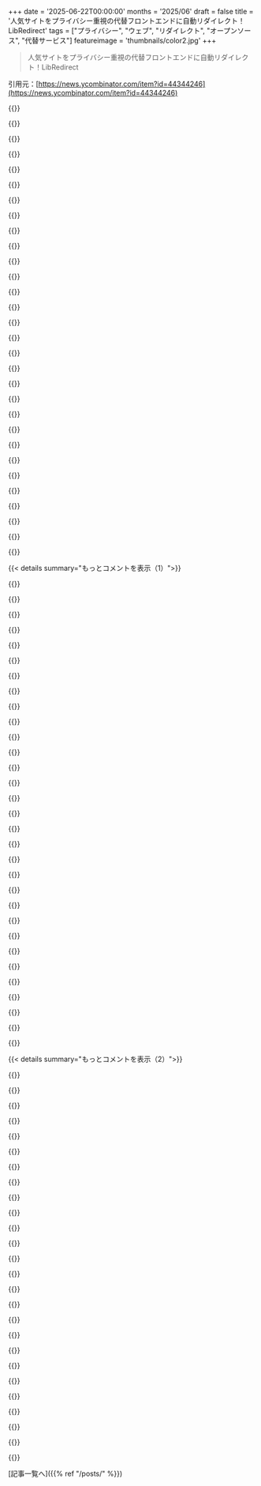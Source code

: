 +++
date = '2025-06-22T00:00:00'
months = '2025/06'
draft = false
title = '人気サイトをプライバシー重視の代替フロントエンドに自動リダイレクト！LibRedirect'
tags = ["プライバシー", "ウェブ", "リダイレクト", "オープンソース", "代替サービス"]
featureimage = 'thumbnails/color2.jpg'
+++

> 人気サイトをプライバシー重視の代替フロントエンドに自動リダイレクト！LibRedirect

引用元：[https://news.ycombinator.com/item?id=44344246](https://news.ycombinator.com/item?id=44344246)




{{<matomeQuote body="LibRedirectは全体的には動くけど、代替インスタンスがすぐダメになっちゃうのが問題だね。昔は親切でリダイレクトだけ提供してるハブがあったけど、今はブロックされたりレート制限されたりで使えるのが少ないんだ。大手サイトやサービス側も対抗してるから、それは当然のことだね。<br>Privacy Redirectがおそらく最初にこのアイデアを出した拡張機能だけど、悪意のある奴らが危険なサイトにリダイレクトする悪用もあったらしいよ。" userName="pndy" createdAt="2025/06/22 09:29:59" color="#ff5c5c">}}




{{<matomeQuote body="これ関連する話だと思うからシェアするね。プライバシーに焦点を当てた代替フロントエンドの「awesome」リストを書いたんだ。しばらく更新してないけど、まだ有効だと思うよ。<br>[1]: https://sr.ht/~jamesponddotco/awesome-privacy-front-ends/" userName="jamesponddotco" createdAt="2025/06/22 14:06:42" color="#ff33a1">}}




{{<matomeQuote body="Instagramって、実際は動かないんだよね？代替フロントエンドは全部ダウンしてるみたいだし、ローカルでやってもダメみたいだけど。" userName="krick" createdAt="2025/06/22 14:58:16" color="">}}




{{<matomeQuote body="そうだね、その通りだよ。今動いてる代替フロントエンドは無いんだ。自分でホストできるオープンソースのやつはね。オープンソースじゃないなら、検索で適当に見つかるのはまだあるみたいだけど。" userName="jamesponddotco" createdAt="2025/06/22 22:47:19" color="#785bff">}}




{{<matomeQuote body="gallery-dlはまだ動くけど、Webフロントエンドは無いんだよね。" userName="pabs3" createdAt="2025/06/23 03:01:14" color="">}}




{{<matomeQuote body="一言だけね - Imginn" userName="plastic_bag" createdAt="2025/06/22 15:31:08" color="">}}




{{<matomeQuote body="imginnは今のところ動いてるよ。" userName="ruined" createdAt="2025/06/23 04:06:29" color="">}}




{{<matomeQuote body="OS全体でカスタムリダイレクトを設定できるAndroidアプリを見つけたんだよ、URLCheckってやつ。<br>https://github.com/TrianguloY/URLCheck<br>設定はちょっと手間だけど、結構楽しんでるんだ。代替フロントエンドだけじゃなくて、URLの余計な部分を消したり、危ないサイトかチェックしたり、特定のリンクをアプリで開いたりとかもできるんだよ。" userName="wonger_" createdAt="2025/06/22 14:01:23" color="#38d3d3">}}




{{<matomeQuote body="いいね！まさにこれ探してたんだ。結局見つけたのはLinkahestってAndroidアプリだけどね。<br>https://codeberg.org/hermeticvm/linkahest<br>先週から使ってるけど、シンプルで使いやすいよ。主な悩みはYTとかRedditとかXのアプリを使ってて、リンク共有した人が広告ブロッカー切ったりログインしないと見れないのが嫌だったんだよね。" userName="jasonvorhe" createdAt="2025/06/23 13:30:34" color="#38d3d3">}}




{{<matomeQuote body="このアプリを見つけたときはすごく嬉しかったよ、とっても便利なんだ。リダイレクトだけじゃなくて、リンクからトラッキング要素を消したり、短縮URLを展開したり、特定のドメインを開くときにどのアプリを使うか覚えたりとかもできるんだ。Androidの糞みたいな共有メニューのせいで、こういうアプリはAndroidにはほぼ必須だね。" userName="TheLongLife" createdAt="2025/06/22 17:59:12" color="#ff5733">}}




{{<matomeQuote body="Redirector[1]を使えば、自分でリダイレクトを設定するのが簡単だよ。俺はそっちの方が好きだな。<br>[1] https://addons.mozilla.org/en-US/firefox/addon/redirector/" userName="mikae1" createdAt="2025/06/22 14:41:38" color="#45d325">}}




{{<matomeQuote body="ウェブ拡張機能は不必要なセキュリティリスクだよ。ユーザースクリプトで十分うまくいくさ。編集：以前の俺の試みはこちら→ https://news.ycombinator.com/item?id=35229211<br>実際、ルールとドメインのソースを密結合にして拡張可能にしてたんだけど、失くしちまったんだ。Edgeが俺の全ユーザースクリプトを忘れちまったからね:(" userName="bmacho" createdAt="2025/06/22 09:08:37" color="">}}




{{<matomeQuote body="ユーザースクリプトはものすごく広い権限を持ってるんだぜ。例えば、YouTube.comにスコープされたユーザースクリプトは、Google Payに保存されてるどんなカードからでも支払いができちゃう可能性があるんだ。それに、ほとんどのユーザースクリプトは長すぎて、普通のユーザーには10k行のミニファイされたwebpackedライブラリの中に紛れ込んだ悪意のある数行なんて見分けられないよ。" userName="londons_explore" createdAt="2025/06/22 09:14:54" color="#38d3d3">}}




{{<matomeQuote body="メリットと”リスク”の比較もしなきゃね。例えば、FreeTubeにSponsorBlockを使ってプライバシー保護と広告ブロックをするとしても、結局YouTubeの視聴履歴の100%をCloudflareに、SponsorBlock（”sponsor.ajay.io”）に送ってることになる。Pipedインスタンスだとさらにひどくて、Googleの追跡を逃れても、見ず知らずの人にデータを渡してるようなものだ。もし心配なら、ゆるい法域でNordVPNとuBlock Originを入れた2番目のChromeセッションをログアウトした状態で使ってYouTubeを見ればいい。簡単だし、監査済みで法廷命令がない限りログを保存しないと合理的に確認できるプラットフォームのメリットを享受できる。見ず知らずの人よりよっぽどマシさ。" userName="rvnx" createdAt="2025/06/22 09:26:45" color="#ff5733">}}




{{<matomeQuote body="〉もし心配なら、ゆるい法域でNordVPNとuBlock Originを入れた2番目のChromeセッションをログアウトした状態で使ってYouTubeを見ればいい。<br>もし実際にこれをやったら、1週間か2週間でYouTubeがログインしないと動画を見れなくなることに気づくはずだよ。" userName="hashiyakshmi" createdAt="2025/06/22 11:57:34" color="">}}




{{<matomeQuote body="違うVPNサーバーにホッピングするのが、そのためのちょっと不便な回避策だと分かったよ。" userName="Devorlon" createdAt="2025/06/22 13:34:05" color="">}}




{{<matomeQuote body="SponsorBlockは動画IDをサーバーに送らないよ。<br>https://github.com/ajayyy/SponsorBlockServer/issues/25" userName="heavensteeth" createdAt="2025/06/22 12:06:09" color="#38d3d3">}}




{{<matomeQuote body="（*もはや、ではない。ざっと見た感じ2020年末からね。親コメントはその時点では間違ってなかったかもしれないけど、情報が古かっただけだね）" userName="lucb1e" createdAt="2025/06/22 15:07:12" color="">}}




{{<matomeQuote body="ひどいアドバイスだな。YouTubeはお前を正確にフィンガープリントするだろうし、NordVPN/tesonet/oxylabもお前に関するデータを手に入れるだろうさ。" userName="lvass" createdAt="2025/06/22 12:12:05" color="">}}




{{<matomeQuote body="推奨されてる”プライバシー”インスタンスよりずっと良いね。NordVPNはYouTubeにお前が接続したことしか見ないし、お前が見てるページや動画は見えない。YouTubeから見ても、数百万ユーザーがいる人気VPNからのリクエストにしか見えないんだ。<br>”プライバシー”インスタンスを使うと、そういう”プライバシー”サイトとCloudflareが、お前が見てる動画を正確に知ることになるぞ。" userName="rvnx" createdAt="2025/06/22 12:19:32" color="">}}




{{<matomeQuote body="誰に推奨されてるって？俺は単にお前のアドバイスが全体的にひどくて、今のフィンガープリンティングがいかに簡単で強力かを全く考慮してないって言ってるんだ。Googleから見たら、ChromeでVPN使っても、VPN使ってるって情報が増えるだけで違いはない。つまり、データポイントを一つ増やしてるだけだ。それに、一般ユーザーがお前のアドバイスに従ってNordVPNアプリをインストールする可能性も高いが、あれはセキュリティ悪夢だぞ。あの会社が住宅用プロキシを売ってるのを覚えてるか？あとIIRC、YouTubeの代替フロントエンドは他人のエンドポイントに依存しない傾向があるぞ。" userName="lvass" createdAt="2025/06/22 12:45:41" color="#38d3d3">}}




{{<matomeQuote body="＼u003e 心配なら、NordVPNでChromeセッションをもう一つ実行すれば良い<br>まるでYouTubeにいるみたいだな。<br>NordVPNだって批判されてないわけじゃないぞ。https://en.wikipedia.org/wiki/NordVPN#Criticism" userName="latexr" createdAt="2025/06/22 09:43:33" color="">}}




{{<matomeQuote body="＼u003e もっと悪い、 essentially escaping Google’s tracking just to give our data to random strangers<br>俺は中央集権的な追跡企業にデータを渡すより、単体ではほぼ無意味な情報を知らない人に渡す方がずっとマシだね。<br>結局、大量のデータを取得してクライアント側でフィルタリングする以外に、どんな情報に興味があるかを明かす方法はない。それは、これらの代替フロントエンドでも望めば可能なオプションだ。" userName="lucb1e" createdAt="2025/06/22 15:03:57" color="">}}




{{<matomeQuote body="広告を二度と見ないで済むなら、視聴履歴を誰かにやっても全然構わないね。" userName="HK-NC" createdAt="2025/06/22 10:42:46" color="">}}




{{<matomeQuote body="＼u003e And most user scripts are so long a typical user won’t be able to spot a couple of malicious lines amongst 10k lines of minified webpacked libraries.<br>その通りだ！だから代わりに3行くらいのスクリプトを使うべきだよ。そっちなら<br>- 検証可能<br>- 中国＼/ロシアに勝手に更新されない<br>- 自分で書いた<br>からな。" userName="bmacho" createdAt="2025/06/22 09:21:17" color="">}}




{{<matomeQuote body="俺が中国やロシアを挙げたのは、より大きなグループ、つまりお前らを傷つける可能性がある人たちの例としてだ。これは提喩（シネクドキー）の一種だぞ。＼n以前は、今年、ロシアや中国を”敵”の同義語として使うと排外的だと批判されるんじゃないかって考えたんだけど、今回はやめた。＼n[0] : https://en.wikipedia.org/wiki/Synecdoche#Part_referring_to_w...＼n[1] : https://en.wikipedia.org/wiki/Pars_pro_toto" userName="bmacho" createdAt="2025/06/22 13:45:52" color="">}}




{{<matomeQuote body="権威主義的な政府への批判や不信は、レイシズムじゃないんだよ。" userName="Muromec" createdAt="2025/06/22 13:33:58" color="">}}




{{<matomeQuote body="拡張機能はいっぱいサービスに対応してるのに、君のスクリプトは一つだけじゃん。<br>みんな自分でやり方調べてスクリプトで再現しろってこと？それより拡張機能のコード読んで自分のコピー使う方がマシじゃない？" userName="eviks" createdAt="2025/06/22 10:16:48" color="">}}




{{<matomeQuote body="全部対応してなくても問題ないと思うな。むしろユーザースクリプトは自分で追加できるのが利点じゃん。<br>リンクしたスクリプトは確かに一つだけだけど、いっぱいサイトとかルールに対応するのはちょっと複雑になるんだよね。先にできるって示すべきだったかな。" userName="bmacho" createdAt="2025/06/22 10:40:45" color="">}}




{{<matomeQuote body="自分で全部ルール書くメリットって何？<br>＞ちょっと複雑になる<br>って控えめすぎでしょw" userName="eviks" createdAt="2025/06/22 10:56:56" color="">}}




{{< details summary="もっとコメントを表示（1）">}}

{{<matomeQuote body="＞自分で全部ルール書くメリットって何？<br>全部書くのそんな難しくないよ。URL渡せば大体OK。<br>メリットは不要なリダイレクトがないこと。<br>変な人がインスタンス見てるだろうから自分でチェックしなくていいかもね。<br>俺は今リダイレクト0だけど、必要ならユーザースクリプト使うな。拡張機能は絶対入れない。" userName="bmacho" createdAt="2025/06/22 11:10:24" color="">}}




{{<matomeQuote body="＞ほとんどの場合sliceでいける<br>でもURL見つける必要はあるし、sliceじゃ無理な場合もあるでしょ。<br>＞今は0<br>だよね。実際の使い方無視したら全部簡単になっちゃうよ。" userName="eviks" createdAt="2025/06/22 11:19:11" color="">}}




{{<matomeQuote body="私はRedirectorを使うのが好きだな。<br>今のところ結構うまくやってくれてるよ。<br>https://einaregilsson.com/redirector/" userName="Akronymus" createdAt="2025/06/22 13:40:50" color="#38d3d3">}}




{{<matomeQuote body="全然現実的じゃないね。<br>それより拡張機能の権限ロックダウンするか、別のブラウザプロファイル使うか、もっといいのはQubesOSで使い捨てブラウザVM使うことだよ。" userName="udev4096" createdAt="2025/06/22 17:59:48" color="#ff33a1">}}




{{<matomeQuote body="ユーザースクリプトってページ読み込み前に動くの？<br>俺の知る限り無理だから、ブラウザは二回リクエスト送ることになるけど。" userName="hexagonwin" createdAt="2025/06/22 18:39:14" color="">}}




{{<matomeQuote body="自動アップデート切れば、ユーザースクリプトと同じで使い勝手悪くなるだけじゃん。" userName="1oooqooq" createdAt="2025/06/22 10:59:58" color="">}}




{{<matomeQuote body="プライバシーもいいけど（インスタンスホストの善意に頼ってるからちょっと怪しいけど）、俺にとっての最大のメリットは、しょぼいノートPCがテキスト読むだけなのに限界まで行かないことかな。<br>Redditなんてマシな方で、マジでいつから画面に文字出すのがこんなに重くなったんだ？" userName="b00ty4breakfast" createdAt="2025/06/22 16:54:55" color="#ff5c5c">}}




{{<matomeQuote body="JavaScriptを使わない、あるいは減らしてる代替フロントエンドがあるってのが面白いね。JSってプライバシー侵害とかユーザーを嫌がらせるためだけに必要だったんじゃないの？" userName="userbinator" createdAt="2025/06/22 22:25:30" color="">}}




{{<matomeQuote body="多くのメインストリームのウェブサイトで使われてるJavaScriptの大部分は、データ収集と広告のためだと思うよ。" userName="b00ty4breakfast" createdAt="2025/06/23 01:26:33" color="">}}




{{<matomeQuote body="old reddit試したことある？" userName="hexagonwin" createdAt="2025/06/22 18:37:51" color="">}}




{{<matomeQuote body="「プライバシーフレンドリー」なフロントエンドがさ、GoogleとかTwitterのログなしには得られないデータを追跡してないって誰が言えるの？俺は追跡してると思うけどね。" userName="romaaeterna" createdAt="2025/06/22 13:48:13" color="#ff5c5c">}}




{{<matomeQuote body="いや、何も。知人がプライバシー重視って言ってるサードパーティ製フロントエンド作ってて、非公開でユーザーデータ（本名とか）見てるんだよ。サービス改善だけのためだと思うし、めちゃくちゃ役立ってるけど、透明性必要だって説得できなくて。ソースコード読めば分かるらしいけどね。" userName="germanier" createdAt="2025/06/22 15:49:06" color="#45d325">}}




{{<matomeQuote body="誰も追跡してないなんてどうやって証明すんの？そうやって何だって信じられるじゃん。神がいないことも証明できないけど、プライバシー重視のフロントエンド作った身としては、誠実な意図を期待したいね。ログイン情報要求したり追跡Cookie設定したりしてるの見つけたら、そりゃ警戒すべきだよ。必要ないデータ聞いてくるサイトと同じね。例えばCookieウォール全部そう。いい意図なら他の理由でデータ使えるはずで、同意なんか聞かないはずだからさ。" userName="lucb1e" createdAt="2025/06/22 14:55:11" color="#ff5733">}}




{{<matomeQuote body="これらは実質的に全部プロキシだから、ある程度は信用しないといけないんだよね。でも、大企業が運営してるんじゃない限り、そんなに気にしないだろうし、たぶん通過するデータ全部集めて分析するリソースすら持ってないと思うよ。" userName="userbinator" createdAt="2025/06/22 22:29:34" color="">}}




{{<matomeQuote body="使いたくないなら使うなよ。気に入らないもの全部に文句言うのやめろって。それにプライバシーって白黒はっきりするものじゃないし、誰もそんなバカなこと言ってない。お前が汚い金儲けのウェブで育ったからって、みんながお前を騙そうとしてると思うなよ。マジでプライバシー大事にしてて、何も見返りなしで非中央集権的で余計なことしないウェブを応援してる人もいるんだから。それに、プライベートなフロントエンドのほとんどはマジで速いし、一瞬で開くから時間も節約できるんだぞ。" userName="udev4096" createdAt="2025/06/22 18:06:01" color="">}}




{{<matomeQuote body="そうだな、どれかがハニーポット（おとり）である可能性は十分にあると思うよ。" userName="Funes-" createdAt="2025/06/22 14:40:03" color="">}}




{{<matomeQuote body="これはただアドウェアとかフィッシングを普通のことにしてしまうだけだよ。こういうフロントエンドって広告出したり、個人情報聞いてきたりする可能性あるから。信頼できるサイトからこんな別のサイトにリダイレクトするのはすごく危険で、悪い奴らに悪用されるチャンスを与えちゃうんだ。この拡張機能自体が乗っ取られたり買われたりして、持ってるヤバい権限がお前に使われる可能性すら考えてないだろ。" userName="charcircuit" createdAt="2025/06/22 17:32:50" color="#ff5733">}}




{{<matomeQuote body="うん、でも代替フロントエンドは認証機能ないことが多いんだよね。<br>元のサイトのトラッキングってすごい量だし、自分でコントロールするインスタンスでプロキシするのが、トラッキング対策にはすごくいいと思うよ。" userName="poly2it" createdAt="2025/06/23 00:44:40" color="#ff33a1">}}




{{<matomeQuote body="<br>自分でコントロールするインスタンスって言われても、ほとんどの人はやらないでしょ。<br>どこにリダイレクトされるか保証がないサイトを使うことになるじゃん。<br>ドメインが切れたり、ハッカーがフロントエンドをフィッシングページにすり替えたりとかさ。" userName="charcircuit" createdAt="2025/06/23 01:11:44" color="#38d3d3">}}




{{<matomeQuote body="これらのフロントエンドが広告出しても、広告出す労力に見合うくらいユーザー集めるのは難しいと思うな。" userName="b00ty4breakfast" createdAt="2025/06/23 01:34:42" color="">}}




{{<matomeQuote body="YouTubeの代替拡張機能って、俺のIPと紐づかないで動画取れるの？GoogleアカウントBANされたり検索レート制限されたりするの嫌なんだよな。今は大丈夫だけど、将来そうなりそうで自宅からはツール使わないようにしてるし、vpsもYouTubeにブロックされてるっぽいんだよね。" userName="hsbauauvhabzb" createdAt="2025/06/22 10:31:33" color="#45d325">}}




{{<matomeQuote body="VPNはYouTubeにブロックされてないよ。<br>Tor BrowserでYouTube見るのもね。" userName="v5v3" createdAt="2025/06/22 11:33:04" color="">}}




{{<matomeQuote body="家で動的IPなら、homelabで動かしてTailscale経由でどこからでもアクセスしたら？YouTubeがホームユーザーのIPブロック丸ごとブロックするなんてまずないと思うよ。" userName="pimeys" createdAt="2025/06/22 10:50:25" color="#785bff">}}




{{<matomeQuote body="それは、俺のGoogle検索のトラフィックとかフィンガープリントがyt-dlpと同じところから来るって問題を解決しないんだよな。" userName="hsbauauvhabzb" createdAt="2025/06/22 11:30:01" color="#45d325">}}




{{<matomeQuote body="ざっと見た感じ、フォーク元の主要な問題、つまり自由にリダイレクト先を設定できないって点が直ってないみたいだね。俺は彼らがリダイレクトするサービスの一部で自分のインスタンス動かしてるから、そっちを指せるようにしたいんだ。" userName="snvzz" createdAt="2025/06/23 05:15:29" color="#ff33a1">}}




{{<matomeQuote body="広告嫌いとか、ツイートや短い動画見るだけなのに10MBもjs読みたくないって問題にはこれはマジで最高。pipedとかnitterにリダイレクトされるのは納得。<br>でも、もっといいのは自分でホストするか、少なくとも評判いいインスタンスをローテーションしてくれること。<br>今は目的の半分って感じかな。誰がインスタンス運営してるかなんて頻繁にチェックしないし。<br>本気で使うなら、リダイレクト先が常に動いててクリーンで速いってのが前提だけど、遅いのや突然落ちるの、ログ取ってるのもあるだろうし、リスト自体にも使えないのが多いんだよ。" userName="b0a04gl" createdAt="2025/06/22 13:38:07" color="#45d325">}}




{{<matomeQuote body="YouTubeの代替っていつも遅くてダメなんだよね。なんでだろ？一番いいのはyt-dlpでダウンロードして、後でmpvで見る方法だよ。" userName="fiatjaf" createdAt="2025/06/23 01:33:58" color="">}}




{{<matomeQuote body="俺はその逆の機能が欲しいな。変な代替フロントエンドじゃなくて、オリジナルのサイトにリダイレクトしてくれる拡張機能。オリジナルのほうが使いやすいし、ログインしてコメントもできるしね。" userName="4ad" createdAt="2025/06/22 10:54:36" color="">}}




{{<matomeQuote body="結局さ、代替フロントエンドのほとんどに、オリジナルのサイトへのリンクが表示されてるんじゃないの？" userName="fmbb" createdAt="2025/06/22 11:01:13" color="">}}




{{<matomeQuote body="つまりさ…リポジトリの’clone’ボタン押して、twitter.com -＞ nitter.netってマッピングをnitter.net -＞ twitter.comに逆にすりゃいいの？" userName="lucb1e" createdAt="2025/06/22 15:12:29" color="">}}

{{</details>}}




{{< details summary="もっとコメントを表示（2）">}}

{{<matomeQuote body="こういう代替サービスを全部コンテナ化してホストしとけば、必要な時に簡単に使えるね。またClaudeにお願いするタスクが増えたよ…" userName="pstuart" createdAt="2025/06/22 17:34:16" color="">}}




{{<matomeQuote body="何か良いYouTubeの代替（セルフホストも含む）知ってる？いくつか試したけど、いつもダウンしてる時間の方が長い気がするんだよね。" userName="scosman" createdAt="2025/06/22 14:27:09" color="#ff5733">}}




{{<matomeQuote body="https://grayjay.app/ ってのはどうかな？ローカルで動くアプリだよ。どれくらいプライバシーに優しいかはわかんないけど、情報収集は少ないって言ってるね。" userName="tgv" createdAt="2025/06/22 15:30:09" color="#ff33a1">}}




{{<matomeQuote body="Peertubeって見たことある？<br>https://joinpeertube.org/en_US" userName="az09mugen" createdAt="2025/06/22 14:31:27" color="#ff5c5c">}}




{{<matomeQuote body="見たよ。でも、これも動いたり動かなかったりするタイプみたいだった。この5年くらい色々試してるんだけど、残念ながらどれもイマイチなんだよね。" userName="stinos" createdAt="2025/06/22 14:36:51" color="">}}




{{<matomeQuote body="Farsideっていう拡張機能があるんだって。スターも847個だってさ：https://github.com/benbusby/farside<br>古いFarside.linkも使われてるよ：https://sr.ht/~benbusby/farside/<br>https://farside.link/<br>これ（LibRedirect）を使う理由って何なの？" userName="bdhcuidbebe" createdAt="2025/06/22 09:14:08" color="">}}




{{<matomeQuote body="このコメントはもうちょっと言い方があるだろうけど、FarsideにはLibRedirectにない大事な機能があるんだよ。それは、アクセスできるかどうかに応じてインスタンスを自動で選んでくれること。インスタンスはしょっちゅう使えなくなったり新しいのが増えたりするから、ユーザーが手動で選ばなくていいってのは強力な機能だね。とにかく、教えてくれてありがとう！" userName="imiric" createdAt="2025/06/22 10:46:09" color="#785bff">}}




{{<matomeQuote body="Farsideを使うと、最初のリダイレクトがFarsideを通るから、向こうにどんな動画見てるとか、どんなツイート見てるとか知られちゃう可能性があるんだよね。彼らが監視しないって信じなきゃいけない。クライアントサイドの拡張機能を使うなら、使ったインスタンスだけが知ってることになるよ。" userName="MallocVoidstar" createdAt="2025/06/22 10:52:17" color="#ff5c5c">}}




{{<matomeQuote body="FarsideはGoのプロジェクトだから、自分でホストするのも簡単そうだよ。君の理屈だと、代替サービスのインスタンスも誰もが監視してる可能性があるから信用できないってことになるじゃん。" userName="imiric" createdAt="2025/06/22 11:04:10" color="#ff5733">}}




{{<matomeQuote body="GitHubのスター数が4倍も多いっていう事実があるから、って理由じゃダメかな？それが気にするならね。" userName="iLoveOncall" createdAt="2025/06/22 09:42:49" color="">}}




{{<matomeQuote body="普段使うツールから追跡機能（テレメトリー）をなくすのは、少しずつ自分のコントロールを取り戻してるみたいで気持ち良いね。" userName="silentpuck" createdAt="2025/06/22 18:17:30" color="">}}




{{<matomeQuote body="X.comは、xcancelじゃなくてlightbrd.comの方がCaptchaなしでうまくいくみたいだよ。" userName="anthk" createdAt="2025/06/22 07:04:48" color="#785bff">}}




{{<matomeQuote body="xcancelでCaptchaなんて見たことないな〜。" userName="jorvi" createdAt="2025/06/22 09:22:11" color="">}}




{{<matomeQuote body="私も見てないよ。「verifying your request」っていう画面だけだね：https://i.ibb.co/MyWRVtFj/xc.jpg" userName="pndy" createdAt="2025/06/22 09:35:20" color="">}}




{{<matomeQuote body="それはPoW CAPTCHAだよ。結局CAPTCHAには違いないけどね。" userName="mslansn" createdAt="2025/06/22 09:53:52" color="">}}




{{<matomeQuote body="でもね、JavaScriptを無効にしてたり(LibreJSを使ってたり)すると、CAPTCHAにリダイレクトされちゃうんだけど、これがたまにしかちゃんと動かないんだよね。" userName="CaptainFever" createdAt="2025/06/22 11:53:15" color="">}}




{{<matomeQuote body="nitter.netだけ使う方が、どっち（多分記事で紹介されてる方法とか他の代替案）よりもいいと思うな。" userName="pabs3" createdAt="2025/06/24 05:59:06" color="">}}




{{<matomeQuote body="lightbrdもCloudflareのCAPTCHAが必要みたいだよ。" userName="HelloUsername" createdAt="2025/06/22 09:04:25" color="">}}




{{<matomeQuote body="nitter.tiekoetter.com<br>これを試してみてよ。" userName="teddyh" createdAt="2025/06/22 13:57:06" color="#ff33a1">}}




{{<matomeQuote body="それもCAPTCHAを使うんだよね。CloudflareじゃなくてAnubisだけど。結局CAPTCHA問題はあるみたい。" userName="HelloUsername" createdAt="2025/06/25 19:09:42" color="">}}




{{<matomeQuote body="ユーザーに都合のいい回避策って、ブラウザ側がいつまで許してくれるんだろうね？AppleがSafariの”Disable JavaScript”メニューオプションをDeveloper Toolsに移して、JS無効にする前にサイトにバレちゃうようになったみたいにさ＞:(<br>" userName="Razengan" createdAt="2025/06/22 10:25:49" color="#ff5733">}}




{{<matomeQuote body="本当の問題って、広告会社が作ったブラウザを使い続けるべきか？ってことだと思うんだ。答えはノー！Mozilla Firefoxを使おうよ。" userName="reddalo" createdAt="2025/06/22 10:42:10" color="">}}




{{<matomeQuote body="Mozillaは今や広告会社だよ。証拠はこれ見て！<br>https://www.mozilla.org/en-US/advertising/<br>https://blog.mozilla.org/en/mozilla/mozilla-anonym-raising-t..." userName="progval" createdAt="2025/06/22 12:07:11" color="#785bff">}}




{{<matomeQuote body="いやいや、Mozillaの広告事業は、他の巨大企業のと比べたら全然大したことないよ。一緒にしちゃダメ。" userName="fsflover" createdAt="2025/06/22 21:24:23" color="">}}




{{<matomeQuote body="みんなTor browserをFirefoxとセットで使うべきだよ。今すぐダウンロードしようぜ！<br>https://www.torproject.org/download/" userName="v5v3" createdAt="2025/06/22 11:37:30" color="#785bff">}}

{{</details>}}



[記事一覧へ]({{% ref "/posts/" %}})
